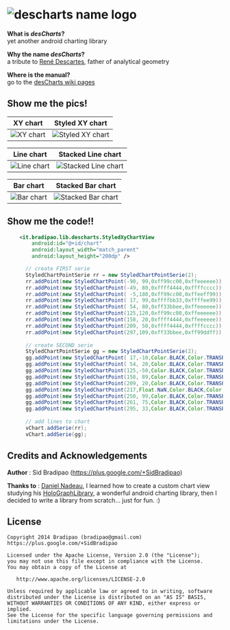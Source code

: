 # ![descharts name logo](https://github.com/bradipao/desCharts/raw/master/media/ch_namelogo.png)

**What is _desCharts_?**  
yet another android charting library

**Why the name _desCharts_?**  
a tribute to [René Descartes](http://en.wikipedia.org/wiki/Ren%C3%A9_Descartes), father of analytical geometry

**Where is the manual?**  
go to the [desCharts wiki pages](https://github.com/bradipao/desCharts/wiki)

## Show me the pics!

| XY chart                | Styled XY chart             |
|:-----------------------:|:---------------------------:|
| ![XY chart][ch1]        | ![Styled XY chart][ch2]     |

| Line chart              | Stacked Line chart          |
|:-----------------------:|:---------------------------:|
| ![Line chart][ch3]      | ![Stacked Line chart][ch4]  |

| Bar chart               | Stacked Bar chart           |
|:-----------------------:|:---------------------------:|
| ![Bar chart][ch5]       | ![Stacked Bar chart][ch6]   |


## Show me the code!!
```xml
    <it.bradipao.lib.descharts.StyledXyChartView
        android:id="@+id/chart"
        android:layout_width="match_parent"
        android:layout_height="200dp" />
```

```java
      // create FIRST serie
      StyledChartPointSerie rr = new StyledChartPointSerie(2);
      rr.addPoint(new StyledChartPoint(-90, 99,0xff99cc00,0xffeeeeee));
      rr.addPoint(new StyledChartPoint(-49, 80,0xffff4444,0xffffcccc));
      rr.addPoint(new StyledChartPoint( -5,180,0xff99cc00,0xffeeff99));
      rr.addPoint(new StyledChartPoint( 17, 99,0xffffbb33,0xffffee99));
      rr.addPoint(new StyledChartPoint( 54, 80,0xff33bbee,0xffeeeeee));
      rr.addPoint(new StyledChartPoint(125,120,0xff99cc00,0xffeeeeee));
      rr.addPoint(new StyledChartPoint(158, 20,0xffff4444,0xffeeeeee));
      rr.addPoint(new StyledChartPoint(209, 50,0xffff4444,0xffffcccc));
      rr.addPoint(new StyledChartPoint(297,109,0xff33bbee,0xff99ddff));
      
      // create SECOND serie
      StyledChartPointSerie gg = new StyledChartPointSerie(2);
      gg.addPoint(new StyledChartPoint( 17,-10,Color.BLACK,Color.TRANSPARENT,0xffff8800,5));
      gg.addPoint(new StyledChartPoint( 54, 20,Color.BLACK,Color.TRANSPARENT,0xffcc0000,5));
      gg.addPoint(new StyledChartPoint(125,-50,Color.BLACK,Color.TRANSPARENT,0xff669900,5));
      gg.addPoint(new StyledChartPoint(158, 89,Color.BLACK,Color.TRANSPARENT,Color.GRAY,8));
      gg.addPoint(new StyledChartPoint(209, 20,Color.BLACK,Color.TRANSPARENT,Color.GRAY,4));
      gg.addPoint(new StyledChartPoint(217,Float.NaN,Color.BLACK,Color.TRANSPARENT,Color.GRAY,4));
      gg.addPoint(new StyledChartPoint(250, 99,Color.BLACK,Color.TRANSPARENT,Color.GRAY,4));
      gg.addPoint(new StyledChartPoint(261, 75,Color.BLACK,Color.TRANSPARENT,Color.GRAY,4));
      gg.addPoint(new StyledChartPoint(295, 33,Color.BLACK,Color.TRANSPARENT,Color.GRAY,4));
      
      // add lines to chart
      vChart.addSerie(rr);
      vChart.addSerie(gg);
```

## Credits and Acknowledgements
**Author** : Sid Bradipao (https://plus.google.com/+SidBradipao)

**Thanks to** : [Daniel Nadeau](https://plus.google.com/+DanielNadeau), I learned how to create a custom chart view studying his [HoloGraphLibrary](https://bitbucket.org/danielnadeau/holographlibrary), a wonderful android charting library, then I decided to write a library from scratch... just for fun. :)

## License

    Copyright 2014 Bradipao (bradipao@gmail.com)
    https://plus.google.com/+SidBradipao
    
    Licensed under the Apache License, Version 2.0 (the "License");
    you may not use this file except in compliance with the License.
    You may obtain a copy of the License at

       http://www.apache.org/licenses/LICENSE-2.0

    Unless required by applicable law or agreed to in writing, software
    distributed under the License is distributed on an "AS IS" BASIS,
    WITHOUT WARRANTIES OR CONDITIONS OF ANY KIND, either express or implied.
    See the License for the specific language governing permissions and
    limitations under the License.

[ch1]: https://github.com/bradipao/desCharts/raw/master/media/xychartview_sm.png
[ch2]: https://github.com/bradipao/desCharts/raw/master/media/styledxychartview_sm.png
[ch3]: https://github.com/bradipao/desCharts/raw/master/media/linechartview_sm.png
[ch4]: https://github.com/bradipao/desCharts/raw/master/media/stackedlinechartview_sm.png
[ch5]: https://github.com/bradipao/desCharts/raw/master/media/barchartview_sm.png
[ch6]: https://github.com/bradipao/desCharts/raw/master/media/stackedbarchartview_sm.png
